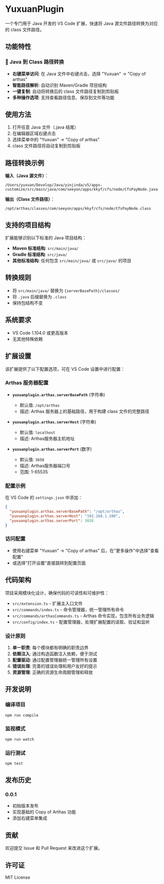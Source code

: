 # YuxuanPlugin

一个专门用于 Java 开发的 VS Code 扩展，快速将 Java 源文件路径转换为对应的 class 文件路径。

## 功能特性

### 🎯 Java 到 Class 路径转换
- **右键菜单访问**: 在 Java 文件中右键点击，选择 "Yuxuan" -> "Copy of arthas"
- **智能路径解析**: 自动识别 Maven/Gradle 项目结构
- **一键复制**: 自动将转换后的 class 文件路径复制到剪贴板
- **多种操作选项**: 支持查看路径信息、保存到文件等功能

## 使用方法

1. 打开任意 Java 文件（.java 结尾）
2. 在编辑器区域右键点击
3. 选择菜单中的 "Yuxuan" -> "Copy of arthas"
4. class 文件路径将自动复制到剪贴板

## 路径转换示例

**输入（Java 源文件）**：
```
/Users/yuxuan/Develop/Java/yinjinda/v5/apps-customize/src/main/java/com/seeyon/apps/kkyf/cfs/node/CfsPayNode.java
```

**输出（Class 文件路径）**：
```
/opt/arthas/classes/com/seeyon/apps/kkyf/cfs/node/CfsPayNode.class
```

## 支持的项目结构

扩展能够识别以下标准的 Java 项目结构：

- **Maven 标准结构**: `src/main/java/`
- **Gradle 标准结构**: `src/java/`
- **其他标准结构**: 任何包含 `src/main/java/` 或 `src/java/` 的项目

## 转换规则

- 将 `src/main/java/` 替换为 `{serverBasePath}/classes/`
- 将 `.java` 后缀替换为 `.class`
- 保持包结构不变

## 系统要求

- VS Code 1.104.0 或更高版本
- 无其他特殊依赖

## 扩展设置

该扩展提供了以下配置选项，可在 VS Code 设置中进行配置：

### Arthas 服务器配置

- **`yuxuanplugin.arthas.serverBasePath`** (字符串)
  - 默认值: `/opt/arthas`
  - 描述: Arthas 服务器上的基础路径，用于构建 class 文件的完整路径

- **`yuxuanplugin.arthas.serverHost`** (字符串)
  - 默认值: `localhost` 
  - 描述: Arthas服务器主机地址

- **`yuxuanplugin.arthas.serverPort`** (数字)
  - 默认值: `3658`
  - 描述: Arthas服务器端口号
  - 范围: 1-65535

### 配置示例

在 VS Code 的 `settings.json` 中添加：

```json
{
  "yuxuanplugin.arthas.serverBasePath": "/opt/arthas",
  "yuxuanplugin.arthas.serverHost": "192.168.1.100",
  "yuxuanplugin.arthas.serverPort": 3658
}
```

### 访问配置

- 使用右键菜单 "Yuxuan" -> "Copy of arthas" 后，在"更多操作"中选择"查看配置"
- 或选择"打开设置"直接跳转到配置页面

## 代码架构

项目采用模块化设计，确保代码的可读性和可维护性：

- `src/extension.ts` - 扩展主入口文件
- `src/commands/index.ts` - 命令管理器，统一管理所有命令
- `src/commands/arthasCommands.ts` - Arthas 命令实现，包含所有业务逻辑
- `src/config/index.ts` - 配置管理器，处理扩展配置的读取、验证和监听

### 设计原则

1. **单一职责**: 每个模块都有明确的职责边界
2. **依赖注入**: 通过构造函数注入依赖，便于测试
3. **配置驱动**: 通过配置管理器统一管理所有设置
4. **错误处理**: 完善的错误处理和用户友好的提示
5. **资源管理**: 正确的资源生命周期管理和释放

## 开发说明

### 编译项目
```bash
npm run compile
```

### 监视模式
```bash
npm run watch
```

### 运行测试
```bash
npm test
```



## 发布历史

### 0.0.1
- 初始版本发布
- 实现基础的 Copy of Arthas 功能
- 添加右键菜单集成

## 贡献

欢迎提交 Issue 和 Pull Request 来改进这个扩展。

## 许可证

MIT License
